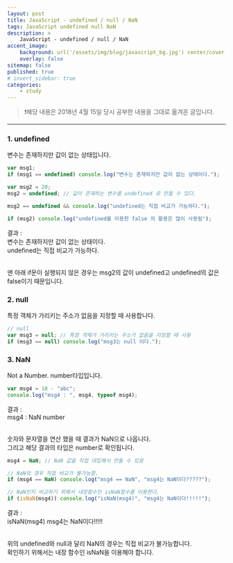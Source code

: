 ```yaml
---
layout: post
title: JavaScript - undefined / null / NaN
tags: JavaScript undefined null NaN
description: >
    JavaScript - undefined / null / NaN
accent_image:
    background: url('/assets/img/blog/javascript_bg.jpg') center/cover
    overlay: false
sitemap: false
published: true
# invert_sidebar: true
categories:
    - study
---
```


> ❗️해당 내용은 2018년 4월 15일 당시 공부한 내용을 그대로 옮겨온 글입니다.

---

### 1. undefined

변수는 존재하지만 값이 없는 상태입니다.

```javascript
var msg1;
if (msg1 == undefined) console.log("변수는 존재하지만 값이 없는 상태이다.");

var msg2 = 20;
msg2 = undefined; // 값이 존재하는 변수를 undefined 로 만들 수 있다.

msg2 == undefined && console.log("undefined는 직접 비교가 가능하다.");

if (msg2) console.log("undefined를 이용한 false 의 활용은 많이 사용됨");
```

결과 :<br>
변수는 존재하지만 값이 없는 상태이다.<br>
undefined는 직접 비교가 가능하다.<br><br>

맨 아래 if문이 실행되지 않은 경우는 msg2의 값이 undefined고 undefined의 값은 false이기 때문입니다.<br>

### 2. null

특정 객체가 가리키는 주소가 없음을 지정할 때 사용합니다.

```javascript
// null
var msg3 = null; // 특정 객체가 가리키는 주소가 없음을 지정할 때 사용
if (msg3 == null) console.log("msg3는 null 이다.");
```

### 3. NaN

Not a Number. number타입입니다.<br>

```javascript
var msg4 = 10 - "abc";
console.log("msg4 : ", msg4, typeof msg4);
```

결과 :<br>
msg4 : NaN number<br><br>

숫자와 문자열을 연산 했을 때 결과가 NaN으로 나옵니다.<br>
그리고 해당 결과의 타입은 number로 확인됩니다.<br>

```javascript
msg4 = NaN; // NaN 값을 직접 대입해서 만들 수 있음

// NaN의 경우 직접 비교가 불가능함.
if (msg4 == NaN) console.log("msg4 == NaN", "msg4는 NaN이다?????");

// NaN인지 비교하기 위해서 내장함수인 isNaN함수를 이용한다.
if (isNaN(msg4)) console.log("isNaN(msg4)", "msg4는 NaN이다!!!!!");
```

결과 :<br>
isNaN(msg4) msg4는 NaN이다!!!!!<br><br>

위의 undefined와 null과 달리 NaN의 경우는 직접 비교가 불가능합니다.<br>
확인하기 위해서는 내장 함수인 isNaN을 이용해야 합니다.<br>
